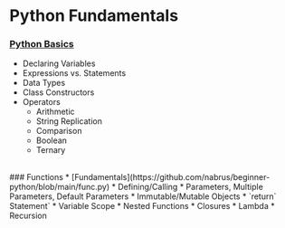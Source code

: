 # Python Fundamentals

### [Python Basics](https://github.com/nabrus/beginner-python/blob/main/vars.py)
*  Declaring Variables
*  Expressions vs. Statements
*  Data Types
*  Class Constructors
*  Operators
    *  Arithmetic
    *  String Replication
    *  Comparison
    *  Boolean
    *  Ternary
<br/>
### Functions
*  [Fundamentals](https://github.com/nabrus/beginner-python/blob/main/func.py)
    * Defining/Calling
    * Parameters, Multiple Parameters, Default Parameters
    * Immutable/Mutable Objects
    * `return` Statement`
    * Variable Scope
    * Nested Functions
    * Closures
*  Lambda
*  Recursion